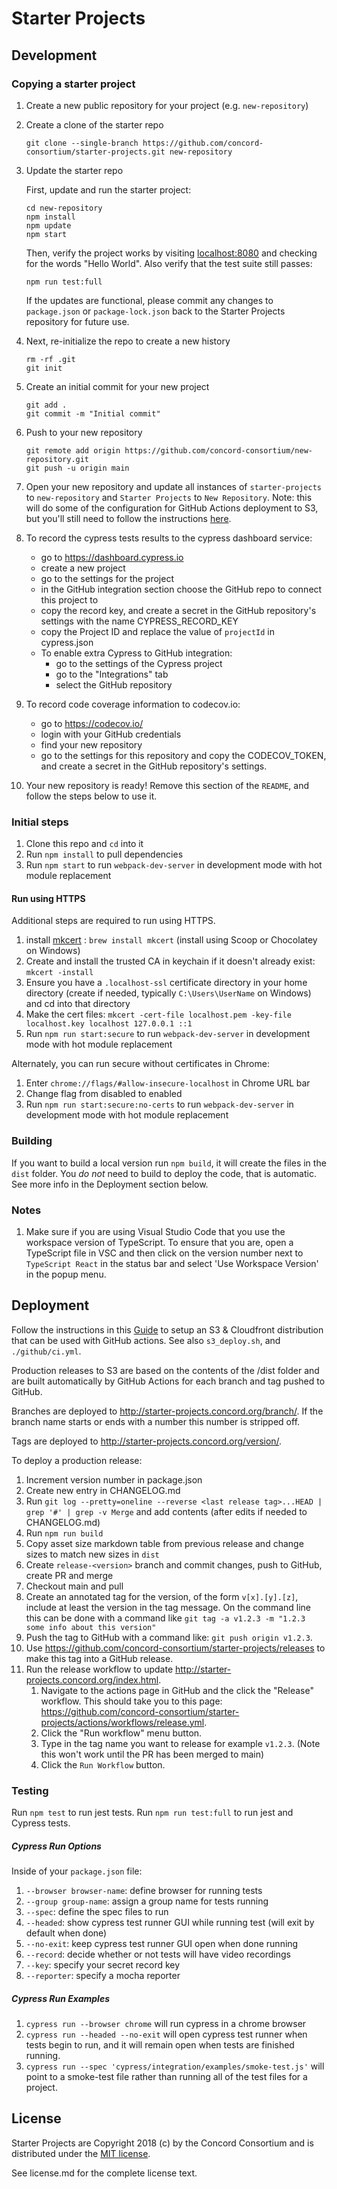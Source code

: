 # Starter Projects

## Development

### Copying a starter project

1. Create a new public repository for your project (e.g. `new-repository`)
2. Create a clone of the starter repo
    ```
    git clone --single-branch https://github.com/concord-consortium/starter-projects.git new-repository
    ```
3. Update the starter repo

    First, update and run the starter project:
    ```
    cd new-repository
    npm install
    npm update
    npm start
    ```
    Then, verify the project works by visiting [localhost:8080](http://localhost:8080) and checking for the words "Hello World".
    Also verify that the test suite still passes:
    ```
    npm run test:full
    ```
    If the updates are functional, please commit any changes to `package.json` or `package-lock.json` back to the
    Starter Projects repository for future use.

4. Next, re-initialize the repo to create a new history
    ```
    rm -rf .git
    git init
    ```
5. Create an initial commit for your new project
    ```
    git add .
    git commit -m "Initial commit"
    ```
6. Push to your new repository
    ```
    git remote add origin https://github.com/concord-consortium/new-repository.git
    git push -u origin main
    ```
7. Open your new repository and update all instances of `starter-projects` to `new-repository` and `Starter Projects` to `New Repository`.
   Note: this will do some of the configuration for GitHub Actions deployment to S3, but you'll still need to follow
   the instructions [here](https://docs.google.com/document/d/1VqEwnHcmv5EnGq4fQI7l6zur_rV4F-BdKYEy4LdDjY4/edit?pli=1&tab=t.0).
8. To record the cypress tests results to the cypress dashboard service:
   - go to https://dashboard.cypress.io
   - create a new project
   - go to the settings for the project
   - in the GitHub integration section choose the GitHub repo to connect this project to
   - copy the record key, and create a secret in the GitHub repository's settings with the name CYPRESS_RECORD_KEY
   - copy the Project ID and replace the value of `projectId` in cypress.json
   - To enable extra Cypress to GitHub integration:
       - go to the settings of the Cypress project
       - go to the "Integrations" tab
       - select the GitHub repository
9. To record code coverage information to codecov.io:
   - go to https://codecov.io/
   - login with your GitHub credentials
   - find your new repository
   - go to the settings for this repository and copy the CODECOV_TOKEN, and create a secret in the GitHub repository's settings.
10. Your new repository is ready! Remove this section of the `README`, and follow the steps below to use it.

### Initial steps

1. Clone this repo and `cd` into it
2. Run `npm install` to pull dependencies
3. Run `npm start` to run `webpack-dev-server` in development mode with hot module replacement

#### Run using HTTPS

Additional steps are required to run using HTTPS.

1. install [mkcert](https://github.com/FiloSottile/mkcert) : `brew install mkcert` (install using Scoop or Chocolatey on Windows)
2. Create and install the trusted CA in keychain if it doesn't already exist:   `mkcert -install`
3. Ensure you have a `.localhost-ssl` certificate directory in your home directory (create if needed, typically `C:\Users\UserName` on Windows) and cd into that directory
4. Make the cert files: `mkcert -cert-file localhost.pem -key-file localhost.key localhost 127.0.0.1 ::1`
5. Run `npm run start:secure` to run `webpack-dev-server` in development mode with hot module replacement

Alternately, you can run secure without certificates in Chrome:
1. Enter `chrome://flags/#allow-insecure-localhost` in Chrome URL bar
2. Change flag from disabled to enabled
3. Run `npm run start:secure:no-certs` to run `webpack-dev-server` in development mode with hot module replacement

### Building

If you want to build a local version run `npm build`, it will create the files in the `dist` folder.
You *do not* need to build to deploy the code, that is automatic.  See more info in the Deployment section below.

### Notes

1. Make sure if you are using Visual Studio Code that you use the workspace version of TypeScript.
   To ensure that you are, open a TypeScript file in VSC and then click on the version number next to
   `TypeScript React` in the status bar and select 'Use Workspace Version' in the popup menu.

## Deployment

Follow the instructions in this
[Guide](https://docs.google.com/document/d/1EacCSUhaHXaL8ll8xjcd4svyguEO-ipf5aF980-_q8E)
to setup an S3 & Cloudfront distribution that can be used with GitHub actions.
See also `s3_deploy.sh`, and `./github/ci.yml`.

Production releases to S3 are based on the contents of the /dist folder and are built automatically by GitHub Actions
for each branch and tag pushed to GitHub.

Branches are deployed to http://starter-projects.concord.org/branch/<name>.
If the branch name starts or ends with a number this number is stripped off.

Tags are deployed to http://starter-projects.concord.org/version/<name>.

To deploy a production release:

1. Increment version number in package.json
2. Create new entry in CHANGELOG.md
3. Run `git log --pretty=oneline --reverse <last release tag>...HEAD | grep '#' | grep -v Merge` and add contents (after edits if needed to CHANGELOG.md)
4. Run `npm run build`
5. Copy asset size markdown table from previous release and change sizes to match new sizes in `dist`
6. Create `release-<version>` branch and commit changes, push to GitHub, create PR and merge
7. Checkout main and pull
8. Create an annotated tag for the version, of the form `v[x].[y].[z]`, include at least the version in the tag message. On the command line this can be done with a command like `git tag -a v1.2.3 -m "1.2.3 some info about this version"`
9. Push the tag to GitHub with a command like: `git push origin v1.2.3`.
10. Use https://github.com/concord-consortium/starter-projects/releases to make this tag into a GitHub release.
11. Run the release workflow to update http://starter-projects.concord.org/index.html.
    1. Navigate to the actions page in GitHub and the click the "Release" workflow. This should take you to this page: https://github.com/concord-consortium/starter-projects/actions/workflows/release.yml.
    2. Click the "Run workflow" menu button.
    3. Type in the tag name you want to release for example `v1.2.3`.  (Note this won't work until the PR has been merged to main)
    4. Click the `Run Workflow` button.

### Testing

Run `npm test` to run jest tests. Run `npm run test:full` to run jest and Cypress tests.

##### Cypress Run Options

Inside of your `package.json` file:
1. `--browser browser-name`: define browser for running tests
2. `--group group-name`: assign a group name for tests running
3. `--spec`: define the spec files to run
4. `--headed`: show cypress test runner GUI while running test (will exit by default when done)
5. `--no-exit`: keep cypress test runner GUI open when done running
6. `--record`: decide whether or not tests will have video recordings
7. `--key`: specify your secret record key
8. `--reporter`: specify a mocha reporter

##### Cypress Run Examples

1. `cypress run --browser chrome` will run cypress in a chrome browser
2. `cypress run --headed --no-exit` will open cypress test runner when tests begin to run, and it will remain open when tests are finished running.
3. `cypress run --spec 'cypress/integration/examples/smoke-test.js'` will point to a smoke-test file rather than running all of the test files for a project.

## License

Starter Projects are Copyright 2018 (c) by the Concord Consortium and is distributed under the [MIT license](http://www.opensource.org/licenses/MIT).

See license.md for the complete license text.

